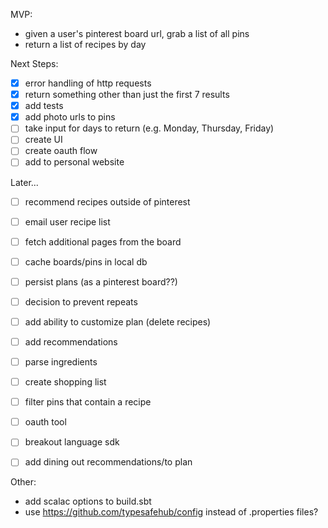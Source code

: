 MVP:
* given a user's pinterest board url, grab a list of all pins
* return a list of recipes by day

Next Steps:
* [x] error handling of http requests
* [x] return something other than just the first 7 results
* [x] add tests
* [x] add photo urls to pins
* [ ] take input for days to return (e.g. Monday, Thursday, Friday)
* [ ] create UI
* [ ] create oauth flow
* [ ] add to personal website

Later...
* [ ] recommend recipes outside of pinterest
* [ ] email user recipe list
* [ ] fetch additional pages from the board
* [ ] cache boards/pins in local db
* [ ] persist plans (as a pinterest board??)
* [ ] decision to prevent repeats
* [ ] add ability to customize plan (delete recipes)
* [ ] add recommendations
* [ ] parse ingredients
* [ ] create shopping list
* [ ] filter pins that contain a recipe
* [ ] oauth tool
* [ ] breakout language sdk
* [ ] add dining out recommendations/to plan


Other:
* add scalac options to build.sbt
* use https://github.com/typesafehub/config instead of .properties files?
